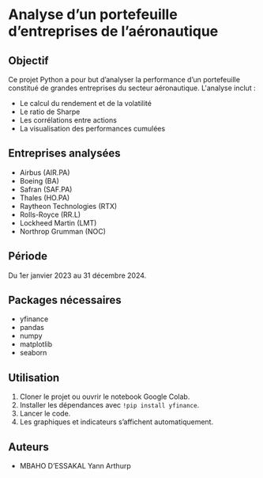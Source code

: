 # Analyse d’un portefeuille d’entreprises de l’aéronautique

## Objectif

Ce projet Python a pour but d’analyser la performance d’un portefeuille constitué de grandes entreprises du secteur aéronautique. L'analyse inclut :

- Le calcul du rendement et de la volatilité
- Le ratio de Sharpe
- Les corrélations entre actions
- La visualisation des performances cumulées

## Entreprises analysées

- Airbus (AIR.PA)
- Boeing (BA)
- Safran (SAF.PA)
- Thales (HO.PA)
- Raytheon Technologies (RTX)
- Rolls-Royce (RR.L)
- Lockheed Martin (LMT)
- Northrop Grumman (NOC)

## Période

Du 1er janvier 2023 au 31 décembre 2024.

## Packages nécessaires

- yfinance
- pandas
- numpy
- matplotlib
- seaborn

## Utilisation

1. Cloner le projet ou ouvrir le notebook Google Colab.
2. Installer les dépendances avec `!pip install yfinance`.
3. Lancer le code.
4. Les graphiques et indicateurs s’affichent automatiquement.

## Auteurs

- MBAHO D’ESSAKAL Yann Arthurp
